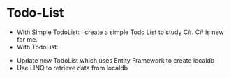 # Todo-List
- With Simple TodoList: I create a simple Todo List to study C#. C# is new for me.
- With TodoList:
+ Update new TodoList which uses Entity Framework to create localdb
+ Use LINQ to retrieve data from localdb
